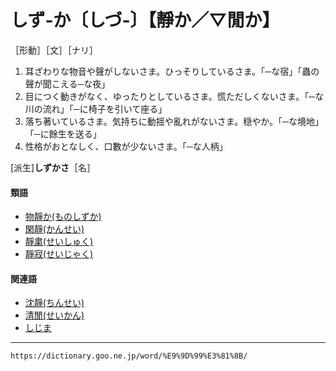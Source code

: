 # しず‐か〔しづ‐〕【靜か／▽閒か】

［形動］［文］［ナリ］
1. 耳ざわりな物音や聲がしないさま。ひっそりしているさま。「─な宿」「蟲の聲が聞こえる─な夜」
2. 目につく動きがなく、ゆったりとしているさま。慌ただしくないさま。「─な川の流れ」「─に椅子を引いて座る」
3. 落ち著いているさま。気持ちに動揺や亂れがないさま。穏やか。「─な境地」「─に餘生を送る」
4. 性格がおとなしく、口數が少ないさま。「─な人柄」
    

\[派生\]**しずかさ**［名］

#### 類語

-   [物靜か(ものしずか)](https://dictionary.goo.ne.jp/word/%E7%89%A9%E9%9D%99%E3%81%8B/#jn-219874)
-   [閑靜(かんせい)](https://dictionary.goo.ne.jp/word/%E9%96%91%E9%9D%99/#jn-48671)
-   [靜粛(せいしゅく)](https://dictionary.goo.ne.jp/word/%E9%9D%99%E7%B2%9B/#jn-121781)
-   [靜寂(せいじゃく)](https://dictionary.goo.ne.jp/word/%E9%9D%99%E5%AF%82/#jn-121748)

#### 関連語

-   [沈靜(ちんせい)](https://dictionary.goo.ne.jp/word/%E6%B2%88%E9%9D%99/#jn-145771)
-   [清閒(せいかん)](https://dictionary.goo.ne.jp/word/%E6%B8%85%E9%96%91/#jn-121189)
-   [しじま](https://dictionary.goo.ne.jp/word/%E3%81%97%E3%81%98%E3%81%BE/#jn-96240)

---
`https://dictionary.goo.ne.jp/word/%E9%9D%99%E3%81%8B/`